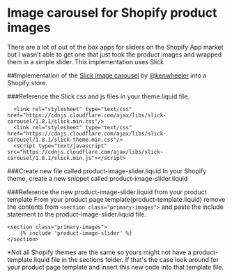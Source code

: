# Image carousel for Shopify product images
There are a lot of out of the box apps for sliders on the Shopify App market but I wasn't able to get one that just took the product images and wrapped them in a simple slider. This implementation uses Slick  

##Implementation of the [Slick image carousel](http://kenwheeler.github.io/slick/) by [@kenwheeler](https://github.com/kenwheeler/slick/) into a Shopify store.

###Reference the Slick css and js files in your theme.liquid file. 

```
  <link rel="stylesheet" type="text/css" href="https://cdnjs.cloudflare.com/ajax/libs/slick-carousel/1.8.1/slick.min.css"/>
  <link rel="stylesheet" type="text/css" href="https://cdnjs.cloudflare.com/ajax/libs/slick-carousel/1.8.1/slick-theme.min.css"/>
  <script type="text/javascript" src="https://cdnjs.cloudflare.com/ajax/libs/slick-carousel/1.8.1/slick.min.js"></script>
```

###Create new file called product-image-slider.liquid
In your Shopify theme, create a new snippet called product-image-slider.liquid

###Reference the new product-image-slider.liquid from your product template
From your product page template(product-template.liquid) remove the contents from ```<section class="primary-images">``` and paste the include statement to the product-image-slider.liquid file. 

```
<section class="primary-images">
    {% include 'product-image-slider' %}
</section>
```

*Not all Shopify themes are the same so yours might not have a product-template.liquid file in the sections folder. If that's the case look around for your product page template and insert this new code into that template file.
